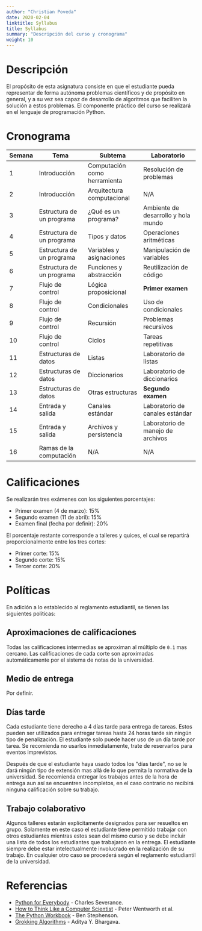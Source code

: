 ```yaml
---
author: "Christian Poveda"
date: 2020-02-04
linktitle: Syllabus
title: Syllabus
summary: "Descripción del curso y cronograma"
weight: 10
---
```


# Descripción

El propósito de esta asignatura consiste en que el estudiante pueda representar
de forma autónoma problemas científicos y de propósito en general, y a su vez
sea capaz de desarrollo de algoritmos que faciliten la solución a estos
problemas. El componente práctico del curso se realizará en el lenguaje de
programación Python.


# Cronograma

Semana  | Tema                      | Subtema                      | Laboratorio                         |
------- | ------------------------- | ---------------------------- | ----------------------------------- |
1       | Introducción              | Computación como herramienta | Resolución de problemas             |
2       | Introducción              | Arquitectura computacional   | N/A                                 |
3       | Estructura de un programa | ¿Qué es un programa?         | Ambiente de desarrollo y hola mundo |
4       | Estructura de un programa | Tipos y datos                | Operaciones aritméticas             |
5       | Estructura de un programa | Variables y asignaciones     | Manipulación de variables           |
6       | Estructura de un programa | Funciones y abstracción      | Reutilización de código             |
7       | Flujo de control          | Lógica proposicional         | __Primer examen__                   |
8       | Flujo de control          | Condicionales                | Uso de condicionales                |
9       | Flujo de control          | Recursión                    | Problemas recursivos                |
10      | Flujo de control          | Ciclos                       | Tareas repetitivas                  |
11      | Estructuras de datos      | Listas                       | Laboratorio de listas               |
12      | Estructuras de datos      | Diccionarios                 | Laboratorio de diccionarios         |
13      | Estructuras de datos      | Otras estructuras            | __Segundo examen__                  |
14      | Entrada y salida          | Canales estándar             | Laboratorio de canales estándar     |
15      | Entrada y salida          | Archivos y persistencia      | Laboratorio de manejo de archivos   |
16      | Ramas de la computación   | N/A                          | N/A                                 |

# Calificaciones

Se realizarán tres exámenes con los siguientes porcentajes:

- Primer examen (4 de marzo): 15%
- Segundo examen (11 de abril): 15%
- Examen final (fecha por definir): 20%

El porcentaje restante corresponde a talleres y quices, el cual se repartirá
proporcionalmente entre los tres cortes:

- Primer corte: 15%
- Segundo corte: 15%
- Tercer corte: 20%

# Políticas

En adición a lo establecido al reglamento estudiantil, se tienen las siguientes
políticas:

## Aproximaciones de calificaciones

Todas las calificaciones intermedias se aproximan al múltiplo de `0.1` mas
cercano. Las calificaciones de cada corte son aproximadas automáticamente por
el sistema de notas de la universidad.

## Medio de entrega

Por definir.

## Días tarde

Cada estudiante tiene derecho a 4 días tarde para entrega de tareas. Estos
pueden ser utilizados para entregar tareas hasta 24 horas tarde sin ningún tipo
de penalización. El estudiante solo puede hacer uso de un día tarde por tarea.
Se recomienda no usarlos inmediatamente, trate de reservarlos para eventos
imprevistos.

Después de que el estudiante haya usado todos los "días tarde", no se le dará
ningún tipo de extensión mas allá de lo que permita la normativa de la
universidad. Se recomienda entregar los trabajos antes de la hora de entrega
aun así se encuentren incompletos, en el caso contrario no recibirá ninguna
calificación sobre su trabajo.

## Trabajo colaborativo

Algunos talleres estarán explícitamente designados para ser resueltos en grupo.
Solamente en este caso el estudiante tiene permitido trabajar con otros
estudiantes mientras estos sean del mismo curso y se debe incluir una lista de
todos los estudiantes que trabajaron en la entrega. El estudiante siempre debe
estar intelectualmente involucrado en la realización de su trabajo. En
cualquier otro caso se procederá según el reglamento estudiantil de la
universidad.

# Referencias

- [Python for Everybody](https://books.trinket.io/pfe/) - Charles Severance.
- [How to Think Like a Computer Scientist](http://openbookproject.net/thinkcs/python/english3e/) - Peter Wentworth et al.
- [The Python Workbook](https://www.springer.com/gp/book/9783319385617) - Ben Stephenson.
- [Grokking Algorithms](https://www.manning.com/books/grokking-algorithms) - Aditya Y. Bhargava.
